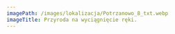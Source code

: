 ```yaml
---
imagePath: /images/lokalizacja/Potrzanowo_8_txt.webp
imageTitle: Przyroda na wyciągnięcie ręki.
---
```


